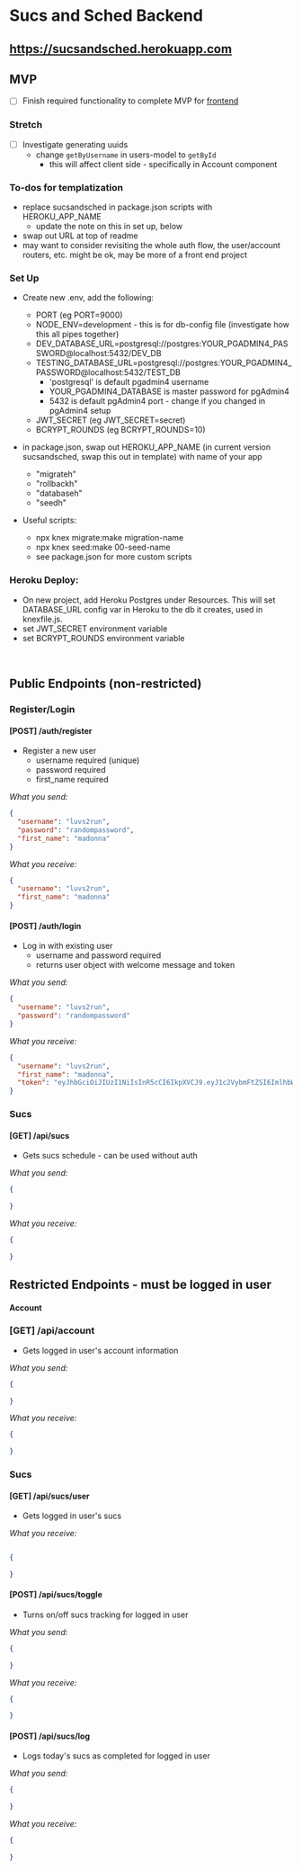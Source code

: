 # Sucs and Sched Backend

## https://sucsandsched.herokuapp.com

## MVP

- [ ] Finish required functionality to complete MVP for <a href='https://github.com/bbellify/sucsandsched-frontend'>frontend</a>

### Stretch
- [ ] Investigate generating uuids
  - change `getByUsername` in users-model to `getById` 
    - this will affect client side - specifically in Account component

### To-dos for templatization
- replace sucsandsched in package.json scripts with HEROKU_APP_NAME
  - update the note on this in set up, below
- swap out URL at top of readme
- may want to consider revisiting the whole auth flow, the user/account routers, etc. might be ok, may be more of a front end project

### Set Up

- Create new .env, add the following:
  - PORT (eg PORT=9000)
  - NODE_ENV=development - this is for db-config file (investigate how this all pipes together)
  - DEV_DATABASE_URL=postgresql://postgres:YOUR_PGADMIN4_PASSWORD@localhost:5432/DEV_DB
  - TESTING_DATABASE_URL=postgresql://postgres:YOUR_PGADMIN4_PASSWORD@localhost:5432/TEST_DB
    - 'postgresql' is default pgadmin4 username
    - YOUR_PGADMIN4_DATABASE is master password for pgAdmin4
    - 5432 is default pgAdmin4 port - change if you changed in pgAdmin4 setup
  - JWT_SECRET (eg JWT_SECRET=secret)
  - BCRYPT_ROUNDS (eg BCRYPT_ROUNDS=10)

- in package.json, swap out HEROKU_APP_NAME (in current version sucsandsched, swap this out in template) with name of your app
  - "migrateh"
  - "rollbackh"
  - "databaseh"
  - "seedh"

- Useful scripts:
  - npx knex migrate:make migration-name
  - npx knex seed:make 00-seed-name
  - see package.json for more custom scripts

### Heroku Deploy:
  - On new project, add Heroku Postgres under Resources. This will set DATABASE_URL config var in Heroku to the db it creates, used in knexfile.js.
  - set JWT_SECRET environment variable
  - set BCRYPT_ROUNDS environment variable

</br>

## Public Endpoints (non-restricted)

### Register/Login

#### [POST] /auth/register

- Register a new user
  - username required (unique)
  - password required
  - first_name required

_What you send:_

```json
{
  "username": "luvs2run",
  "password": "randompassword",
  "first_name": "madonna"
}
```

_What you receive:_

```json
{
  "username": "luvs2run",
  "first_name": "madonna"
}
```

#### [POST] /auth/login

- Log in with existing user
  - username and password required
  - returns user object with welcome message and token

_What you send:_

```json
{
  "username": "luvs2run",
  "password": "randompassword"
}
```

_What you receive:_

```json
{
  "username": "luvs2run",
  "first_name": "madonna",
  "token": "eyJhbGciOiJIUzI1NiIsInR5cCI6IkpXVCJ9.eyJ1c2VybmFtZSI6ImlhbWF1c2VyIiwiaWF0IjoxNjM2ODYyMDY5LCJleHAiOjE2MzY5NDg0Njl9.fhVnkCzPDA5kubS1fo3mj57AEZcon267qH7dQ5Rk7rU"
}
```

### Sucs

#### [GET] /api/sucs 

- Gets sucs schedule - can be used without auth

_What you send:_

```json
{
  
}
```

_What you receive:_

```json
{
  
}
```

## Restricted Endpoints - must be logged in user

#### Account

### [GET] /api/account

- Gets logged in user's account information

_What you send:_

```json
{
  
}
```

_What you receive:_

```json
{
  
}
```

### Sucs

#### [GET] /api/sucs/user

- Gets logged in user's sucs

_What you receive:_

```json

{
   
}

```

#### [POST] /api/sucs/toggle

- Turns on/off sucs tracking for logged in user

_What you send:_

```json
{
  
}
```

_What you receive:_

```json
{
  
}
```

#### [POST] /api/sucs/log

- Logs today's sucs as completed for logged in user

_What you send:_

```json
{
  
}
```

_What you receive:_

```json
{
  
}
```